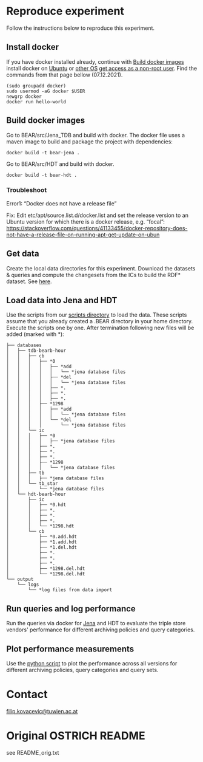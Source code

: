 Reproduce experiment
==============
Follow the instructions below to reproduce this experiment.
## Install docker 
If you have docker installed already, continue with [Build docker images](https://github.com/GreenfishK/BEAR/blob/master/README.md#build-docker-images)
install docker on [Ubuntu](https://docs.docker.com/engine/install/ubuntu/#install-using-the-repository) or [other OS](https://docs.docker.com/get-docker/)
[get access as a non-root user](https://docs.docker.com/engine/install/linux-postinstall/#manage-docker-as-a-non-root-user). Find the commands from that page bellow (07.12.2021).
```
(sudo groupadd docker)
sudo usermod -aG docker $USER 
newgrp docker
docker run hello-world
```

## Build docker images
Go to BEAR/src/Jena_TDB and build with docker. The docker file uses a maven image to build and package the project with dependencies: 
```
docker build -t bear-jena .
```
Go to BEAR/src/HDT and build with docker.
```
docker build -t bear-hdt .
```
### Troubleshoot
Error1: “Docker does not have a release file”

Fix: Edit etc/apt/source.list.d/docker.list and set the release version to an Ubuntu version for which there is a docker release, e.g. “focal”: https://stackoverflow.com/questions/41133455/docker-repository-does-not-have-a-release-file-on-running-apt-get-update-on-ubun 

## Get data
Create the local data directories for this experiment. Download the datasets & queries and compute the changesets from the ICs to build the RDF* dataset. See [here](https://github.com/GreenfishK/BEAR/tree/master/data).

## Load data into Jena and HDT
Use the scripts from our [scripts directory](https://github.com/GreenfishK/BEAR/tree/master/scripts/load_data) to load the data. These scripts assume that you already created a .BEAR directory in your home directory. Execute the scripts one by one. After termination following new files will be added (marked with *):

```
├── databases
│   ├── tdb-bearb-hour
│   │   ├── cb
│   │   │   ├── *0  
│   │   │   │   ├── *add  
│   │   │   │   │   └── *jena database files 
│   │   │   │   ├── *del  
│   │   │   │   │   └── *jena database files  
│   │   │   │   ├── *.  
│   │   │   │   ├── *.  
│   │   │   │   ├── *.  
│   │   │   ├── *1298  
│   │   │   │   ├── *add  
│   │   │   │   │   └── *jena database files 
│   │   │   │   └── *del  
│   │   │   │       └── *jena database files  
│   │   └── ic
│   │   │   ├── *0  
│   │   │   │   ├── *jena database files  
│   │   │   ├── *.  
│   │   │   ├── *.  
│   │   │   ├── *.  
│   │   │   ├── *1298  
│   │   │   │   └── *jena database files 
│   │   ├── tb
│   │   │   ├── *jena database files
│   │   └── tb_star 
│   │       └── *jena database files
│   └── hdt-bearb-hour
│       ├── ic  
│       │   ├── *0.hdt  
│       │   ├── *.  
│       │   ├── *.  
│       │   ├── *.  
│       │   └── *1298.hdt  
│       └── cb  
│           ├── *0.add.hdt  
│           ├── *1.add.hdt  
│           ├── *1.del.hdt  
│           ├── *.  
│           ├── *.  
│           ├── *.  
│           ├── *1298.del.hdt  
│           └── *1298.del.hdt  
└── output
    └── logs
        └── *log files from data import  

```

## Run queries and log performance
Run the queries via docker for [Jena](https://github.com/GreenfishK/BEAR/blob/master/scripts/evaluation) and HDT to evaluate the triple store vendors' performance for different archiving policies and query categories.

## Plot performance measurements
Use the [python script](https://github.com/GreenfishK/BEAR/blob/master/scripts/plot_tb_and_tb_star.py) to plot the performance across all versions for different archiving policies, query categories and query sets.

Contact
==============
filip.kovacevic@tuwien.ac.at

# Original OSTRICH README
see README_orig.txt
